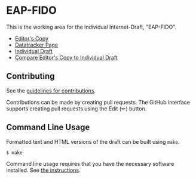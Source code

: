 # EAP-FIDO

This is the working area for the individual Internet-Draft, "EAP-FIDO".

* [Editor's Copy](https://Janfred.github.io/draft-ietf-emu-eap-fido/#go.draft-ietf-emu-eap-fido.html)
* [Datatracker Page](https://datatracker.ietf.org/doc/draft-ietf-emu-eap-fido)
* [Individual Draft](https://datatracker.ietf.org/doc/html/draft-ietf-emu-eap-fido)
* [Compare Editor's Copy to Individual Draft](https://Janfred.github.io/draft-ietf-emu-eap-fido/#go.draft-ietf-emu-eap-fido.diff)


## Contributing

See the
[guidelines for contributions](https://github.com/Janfred/draft-ietf-emu-eap-fido/blob/main/CONTRIBUTING.md).

Contributions can be made by creating pull requests.
The GitHub interface supports creating pull requests using the Edit (✏) button.


## Command Line Usage

Formatted text and HTML versions of the draft can be built using `make`.

```sh
$ make
```

Command line usage requires that you have the necessary software installed.  See
[the instructions](https://github.com/martinthomson/i-d-template/blob/main/doc/SETUP.md).

